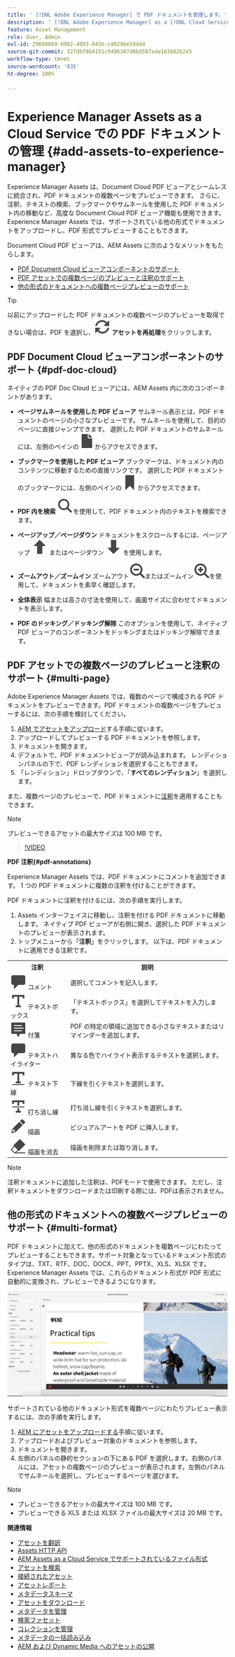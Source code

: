 ```yaml
---
title: ' [!DNL Adobe Experience Manager] で PDF ドキュメントを管理します。'
description: ' [!DNL Adobe Experience Manager] as a [!DNL Cloud Service] で PDF ドキュメントを管理します。'
feature: Asset Management
role: User, Admin
exl-id: 29660869-6902-4093-845b-cd629be59d4d
source-git-commit: 32fdbf9b4151c949b307d8bd587ade163682b2e5
workflow-type: tm+mt
source-wordcount: '835'
ht-degree: 100%

---
```


# Experience Manager Assets as a Cloud Service での PDF ドキュメントの管理 {#add-assets-to-experience-manager}

Experience Manager Assets は、Document Cloud PDF ビューアとシームレスに統合され、PDF ドキュメントの複数ページをプレビューできます。 さらに、注釈、テキストの検索、ブックマークやサムネールを使用した PDF ドキュメント内の移動など、高度な Document Cloud PDF ビューア機能も使用できます。Experience Manager Assets では、サポートされている他の形式でドキュメントをアップロードし、PDF 形式でプレビューすることもできます。

Document Cloud PDF ビューアは、AEM Assets に次のようなメリットをもたらします。

* [PDF Document Cloud ビューアコンポーネントのサポート](#pdf-doc-cloud)
* [PDF アセットでの複数ページのプレビューと注釈のサポート](#multi-page)
* [他の形式のドキュメントへの複数ページプレビューのサポート](#multi-format)

>[!TIP]
>
> 以前にアップロードした PDF ドキュメントの複数ページのプレビューを取得できない場合は、PDF を選択し、![再処理](/help/assets/assets/Reprocess.svg) **アセットを再処理**&#x200B;をクリックします。

## PDF Document Cloud ビューアコンポーネントのサポート {#pdf-doc-cloud}

ネイティブの PDF Doc Cloud ビューアには、AEM Assets 内に次のコンポーネントがあります。

* **ページサムネールを使用した PDF ビューア** サムネール表示とは、PDF ドキュメントのページの小さなプレビューです。 サムネールを使用して、目的のページに直接ジャンプできます。 選択した PDF ドキュメントのサムネールには、左側のペインの![サムネール](/help/assets/assets/thumbnail.svg)からアクセスできます。

* **ブックマークを使用した PDF ビューア** ブックマークは、ドキュメント内のコンテンツに移動するための直接リンクです。 選択した PDF ドキュメントのブックマークには、左側のペインの![ブックマーク](/help/assets/assets/bookmark.svg)からアクセスできます。

* **PDF 内を検索** ![検索](/help/assets/assets/Search.svg)を使用して、PDF ドキュメント内のテキストを検索できます。 

* **ページアップ／ページダウン** ドキュメントをスクロールするには、ページアップ ![Page Up](/help/assets/assets/ArrowUp.svg) またはページダウン ![Page Down](/help/assets/assets/ArrowDown.svg) を使用します。

* **ズームアウト／ズームイン** ズームアウト![ズームアウト](/help/assets/assets/Zoom-out.svg)またはズームイン![ズームイン](/help/assets/assets/zoom-in.svg)を使用して、ドキュメントを素早く確認します。

* **全体表示** 幅または高さの寸法を使用して、画面サイズに合わせてドキュメントを表示します。

* **PDF のドッキング／ドッキング解除** このオプションを使用して、ネイティブ PDF ビューアのコンポーネントをドッキングまたはドッキング解除できます。

## PDF アセットでの複数ページのプレビューと注釈のサポート {#multi-page}

Adobe Experience Manager Assets では、複数のページで構成される PDF ドキュメントをプレビューできます。PDF ドキュメントの複数ページをプレビューするには、次の手順を検討してください。

1. [AEM でアセットをアップロード](https://experienceleague.adobe.com/docs/experience-manager-cloud-service/content/assets/manage/add-assets.html?lang=ja)する手順に従います。
1. アップロードしてプレビューする PDF ドキュメントを参照します。
1. ドキュメントを開きます。
1. デフォルトで、PDF ドキュメントビューアが読み込まれます。 レンディションパネルの下で、PDF レンディションを選択することもできます。
1. 「レンディション」ドロップダウンで、「**すべてのレンディション**」を選択します。

また、複数ページのプレビューで、PDF ドキュメントに[注釈](#pdf-annotations)を適用することもできます。

>[!NOTE]
>
> プレビューできるアセットの最大サイズは 100 MB です。

>[!VIDEO](https://video.tv.adobe.com/v/3409355)

<!--
![Multi-page Preview](/help/assets/assets/multi-page.png)
-->

**PDF 注釈{#pdf-annotations}**

Experience Manager Assets では、PDF ドキュメントにコメントを追加できます。 1 つの PDF ドキュメントに複数の注釈を付けることができます。

PDF ドキュメントに注釈を付けるには、次の手順を実行します。

1. Assets インターフェイスに移動し、注釈を付ける PDF ドキュメントに移動します。 ネイティブ PDF ビューアが右側に開き、選択した PDF ドキュメントのプレビューが表示されます。
1. トップメニューから「**注釈**」をクリックします。
以下は、PDF ドキュメントに適用できる注釈です。

<table>
        <tr>
             <th> 注釈 </th>
            <th> 説明 </th>
        </tr>
        <tr>
           <td> <img src="/help/assets/assets/Comment.svg"> コメント </td>
            <td> 選択してコメントを記入します。 </td>
        </tr>
        <tr>
            <td> <img src="/help/assets/assets/Text.svg"> テキストボックス </td>
            <td> 「テキストボックス」を選択してテキストを入力します。 </td>
        </tr>
        <tr>
            <td> <img src="/help/assets/assets/Note.svg"> 付箋 </td>
            <td> PDF の特定の領域に追加できる小さなテキストまたはリマインダーを追加します。 </td>
        </tr>
        <tr>
            <td> <img src="/help/assets/assets/Comment.svg"> テキストハイライター </td>
            <td> 異なる色でハイライト表示するテキストを選択します。 </td>
        </tr>
        <tr>
            <td> <img src="/help/assets/assets/TextUnderline.svg"> テキスト下線 </td>
            <td> 下線を引くテキストを選択します。 </td>
        </tr>
        <tr>
            <td> <img src="/help/assets/assets/TextStrikethrough.svg"> 打ち消し線 </td>
            <td> 打ち消し線を引くテキストを選択します。 </td>
        </tr>
        <tr>
            <td> <img src="/help/assets/assets/Draw.svg"> 描画 </td>
            <td> ビジュアルアートを PDF に挿入します。 </td>
        </tr>
        <tr>
            <td> <img src="/help/assets/assets/Erase.svg"> 描画を消去 </td>
             <td> 描画を削除または取り消します。 </td>
        </tr>
    </table>

>[!NOTE]
>
>注釈ドキュメントに追加した注釈は、PDFモードで使用できます。 ただし、注釈ドキュメントをダウンロードまたは印刷する際には、PDFは表示されません。

## 他の形式のドキュメントへの複数ページプレビューのサポート {#multi-format}

PDF ドキュメントに加えて、他の形式のドキュメントを複数ページにわたってプレビューすることもできます。サポート対象となっているドキュメント形式のタイプは、TXT、RTF、DOC、DOCX、PPT、PPTX、XLS、XLSX です。Experience Manager Assets では、これらのドキュメント形式が PDF 形式に自動的に変換され、プレビューできるようになります。

![他の形式のドキュメントに対する複数ページプレビュー](/help/assets/assets/multi-page-other-formats.png)

サポートされている他のドキュメント形式を複数ページにわたりプレビュー表示するには、次の手順を実行します。

1. [AEM にアセットをアップロードする](https://experienceleague.adobe.com/docs/experience-manager-cloud-service/content/assets/manage/add-assets.html?lang=ja)手順に従います。
1. アップロードおよびプレビュー対象のドキュメントを参照します。
1. ドキュメントを開きます。
1. 左側のパネルの静的セクションの下にある PDF を選択します。右側のパネルには、アセットの複数ページのプレビューが表示されます。左側のパネルでサムネールを選択し、プレビューするページを選びます。

>[!NOTE]
>
> * プレビューできるアセットの最大サイズは 100 MB です。
> * プレビューできる XLS または XLSX ファイルの最大サイズは 20 MB です。

**関連情報**

* [アセットを翻訳](translate-assets.md)
* [Assets HTTP API](mac-api-assets.md)
* [AEM Assets as a Cloud Service でサポートされているファイル形式](file-format-support.md)
* [アセットを検索](search-assets.md)
* [接続されたアセット](use-assets-across-connected-assets-instances.md)
* [アセットレポート](asset-reports.md)
* [メタデータスキーマ](metadata-schemas.md)
* [アセットをダウンロード](download-assets-from-aem.md)
* [メタデータを管理](manage-metadata.md)
* [検索ファセット](search-facets.md)
* [コレクションを管理](manage-collections.md)
* [メタデータの一括読み込み](metadata-import-export.md)
* [AEM および Dynamic Media へのアセットの公開](/help/assets/publish-assets-to-aem-and-dm.md)
